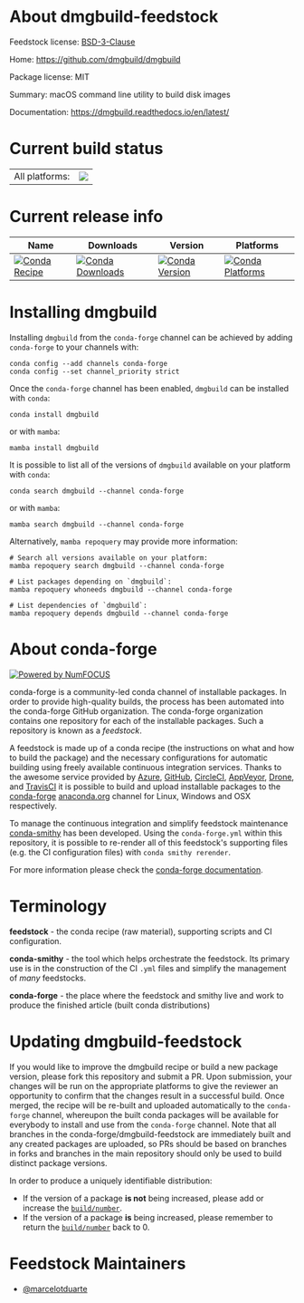 About dmgbuild-feedstock
========================

Feedstock license: [BSD-3-Clause](https://github.com/conda-forge/dmgbuild-feedstock/blob/main/LICENSE.txt)

Home: https://github.com/dmgbuild/dmgbuild

Package license: MIT

Summary: macOS command line utility to build disk images

Documentation: https://dmgbuild.readthedocs.io/en/latest/

Current build status
====================


<table><tr><td>All platforms:</td>
    <td>
      <a href="https://dev.azure.com/conda-forge/feedstock-builds/_build/latest?definitionId=22724&branchName=main">
        <img src="https://dev.azure.com/conda-forge/feedstock-builds/_apis/build/status/dmgbuild-feedstock?branchName=main">
      </a>
    </td>
  </tr>
</table>

Current release info
====================

| Name | Downloads | Version | Platforms |
| --- | --- | --- | --- |
| [![Conda Recipe](https://img.shields.io/badge/recipe-dmgbuild-green.svg)](https://anaconda.org/conda-forge/dmgbuild) | [![Conda Downloads](https://img.shields.io/conda/dn/conda-forge/dmgbuild.svg)](https://anaconda.org/conda-forge/dmgbuild) | [![Conda Version](https://img.shields.io/conda/vn/conda-forge/dmgbuild.svg)](https://anaconda.org/conda-forge/dmgbuild) | [![Conda Platforms](https://img.shields.io/conda/pn/conda-forge/dmgbuild.svg)](https://anaconda.org/conda-forge/dmgbuild) |

Installing dmgbuild
===================

Installing `dmgbuild` from the `conda-forge` channel can be achieved by adding `conda-forge` to your channels with:

```
conda config --add channels conda-forge
conda config --set channel_priority strict
```

Once the `conda-forge` channel has been enabled, `dmgbuild` can be installed with `conda`:

```
conda install dmgbuild
```

or with `mamba`:

```
mamba install dmgbuild
```

It is possible to list all of the versions of `dmgbuild` available on your platform with `conda`:

```
conda search dmgbuild --channel conda-forge
```

or with `mamba`:

```
mamba search dmgbuild --channel conda-forge
```

Alternatively, `mamba repoquery` may provide more information:

```
# Search all versions available on your platform:
mamba repoquery search dmgbuild --channel conda-forge

# List packages depending on `dmgbuild`:
mamba repoquery whoneeds dmgbuild --channel conda-forge

# List dependencies of `dmgbuild`:
mamba repoquery depends dmgbuild --channel conda-forge
```


About conda-forge
=================

[![Powered by
NumFOCUS](https://img.shields.io/badge/powered%20by-NumFOCUS-orange.svg?style=flat&colorA=E1523D&colorB=007D8A)](https://numfocus.org)

conda-forge is a community-led conda channel of installable packages.
In order to provide high-quality builds, the process has been automated into the
conda-forge GitHub organization. The conda-forge organization contains one repository
for each of the installable packages. Such a repository is known as a *feedstock*.

A feedstock is made up of a conda recipe (the instructions on what and how to build
the package) and the necessary configurations for automatic building using freely
available continuous integration services. Thanks to the awesome service provided by
[Azure](https://azure.microsoft.com/en-us/services/devops/), [GitHub](https://github.com/),
[CircleCI](https://circleci.com/), [AppVeyor](https://www.appveyor.com/),
[Drone](https://cloud.drone.io/welcome), and [TravisCI](https://travis-ci.com/)
it is possible to build and upload installable packages to the
[conda-forge](https://anaconda.org/conda-forge) [anaconda.org](https://anaconda.org/)
channel for Linux, Windows and OSX respectively.

To manage the continuous integration and simplify feedstock maintenance
[conda-smithy](https://github.com/conda-forge/conda-smithy) has been developed.
Using the ``conda-forge.yml`` within this repository, it is possible to re-render all of
this feedstock's supporting files (e.g. the CI configuration files) with ``conda smithy rerender``.

For more information please check the [conda-forge documentation](https://conda-forge.org/docs/).

Terminology
===========

**feedstock** - the conda recipe (raw material), supporting scripts and CI configuration.

**conda-smithy** - the tool which helps orchestrate the feedstock.
                   Its primary use is in the construction of the CI ``.yml`` files
                   and simplify the management of *many* feedstocks.

**conda-forge** - the place where the feedstock and smithy live and work to
                  produce the finished article (built conda distributions)


Updating dmgbuild-feedstock
===========================

If you would like to improve the dmgbuild recipe or build a new
package version, please fork this repository and submit a PR. Upon submission,
your changes will be run on the appropriate platforms to give the reviewer an
opportunity to confirm that the changes result in a successful build. Once
merged, the recipe will be re-built and uploaded automatically to the
`conda-forge` channel, whereupon the built conda packages will be available for
everybody to install and use from the `conda-forge` channel.
Note that all branches in the conda-forge/dmgbuild-feedstock are
immediately built and any created packages are uploaded, so PRs should be based
on branches in forks and branches in the main repository should only be used to
build distinct package versions.

In order to produce a uniquely identifiable distribution:
 * If the version of a package **is not** being increased, please add or increase
   the [``build/number``](https://docs.conda.io/projects/conda-build/en/latest/resources/define-metadata.html#build-number-and-string).
 * If the version of a package **is** being increased, please remember to return
   the [``build/number``](https://docs.conda.io/projects/conda-build/en/latest/resources/define-metadata.html#build-number-and-string)
   back to 0.

Feedstock Maintainers
=====================

* [@marcelotduarte](https://github.com/marcelotduarte/)

